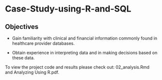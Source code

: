 # Case-Study-using-R-and-SQL

## Objectives

- Gain familiarity with clinical and financial information commonly found in healthcare provider databases.

- Obtain experience in interpreting data and in making decisions based on these data.

To view the project code and results please check out: 02_analysis.Rmd and Analyzing Using R.pdf.
